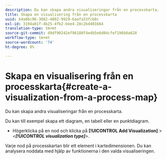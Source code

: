 ```yaml
---
description: Du kan skapa andra visualiseringar från en processkarta.
title: Skapa en visualisering från en processkarta
uuid: b4a86c96-3082-4802-9929-6aafa33fcb8c
exl-id: 3194a81f-4b25-4fb2-bee4-28c2bd401664
translation-type: tm+mt
source-git-commit: d9df90242ef96188f4e4b5e6d04cfef196b0a628
workflow-type: tm+mt
source-wordcount: '74'
ht-degree: 0%

---
```


# Skapa en visualisering från en processkarta{#create-a-visualization-from-a-process-map}

Du kan skapa andra visualiseringar från en processkarta.

Du kan till exempel skapa ett diagram, en tabell eller en punktdiagram.

* Högerklicka på en nod och klicka på **[!UICONTROL Add Visualization]** > *&lt;**[!UICONTROL visualization type]**>*.

Varje nod på processkartan blir ett element i kartedimensionen. Du kan analysera noddata med hjälp av funktionerna i den valda visualiseringen.
